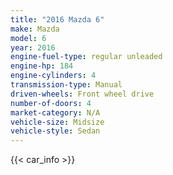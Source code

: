 ```yaml
---
title: "2016 Mazda 6"
make: Mazda
model: 6
year: 2016
engine-fuel-type: regular unleaded
engine-hp: 184
engine-cylinders: 4
transmission-type: Manual
driven-wheels: Front wheel drive
number-of-doors: 4
market-category: N/A
vehicle-size: Midsize
vehicle-style: Sedan
---
```


{{< car_info >}}
